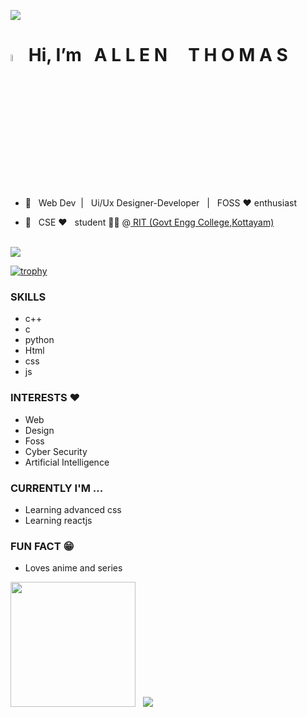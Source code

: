 ![](https://komarev.com/ghpvc/?username=coding-sorcerer-1&style=flat-square)

# <img src="https://camo.githubusercontent.com/35d3d11359a49bf12aebb834cc13fd81b95eff4e/68747470733a2f2f6d656469612e67697068792e636f6d2f6d656469612f6876524a434c467a6361737252346961377a2f67697068792e676966" height="5.4%" width="4.4%"> Hi,  **I’m &nbsp;  A L L E N** &nbsp; &nbsp; **T H O M A S**

- 👀 &nbsp; Web Dev &nbsp;| &nbsp; Ui/Ux Designer-Developer &nbsp; | &nbsp; FOSS :heart: enthusiast

- 🌱 &nbsp; CSE  ❤️ &nbsp; student 🧑‍💻  @<a  href="http://www.rit.ac.in/" > RIT (Govt Engg College,Kottayam) </a>
<br>

<img src=" {https://img.shields.io/badge/Instagram-E4405F?style=for-the-badge&logo=instagram&logoColor=white}"/>

[![trophy](https://github-profile-trophy.vercel.app/?username=allenthomas01)](https://github.com/allenthomas01/github-profile-trophy)


### SKILLS
- c++
- c
- python
- Html
- css
- js

### INTERESTS ❤️
- Web
- Design
- Foss
- Cyber Security
- Artificial Intelligence

### CURRENTLY I'M ... 
- Learning advanced css
- Learning reactjs


     

### FUN FACT 😁
- Loves anime and series



 <img height="200em" src="https://github-readme-stats-eight-theta.vercel.app/api?username=allenthomas01&theme=chartreuse-dark&show_icons=true&include_all_commits=true&count_private=true"/> &nbsp; <img src="https://github-readme-stats.vercel.app/api/top-langs/?username=allenthomas01&theme=chartreuse-dark"/>
 





